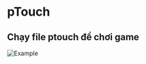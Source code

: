 # pTouch

## Chạy file ptouch để chơi game

![Example](https://github.com/shibakurogane/pTouch/blob/main/example.png)

